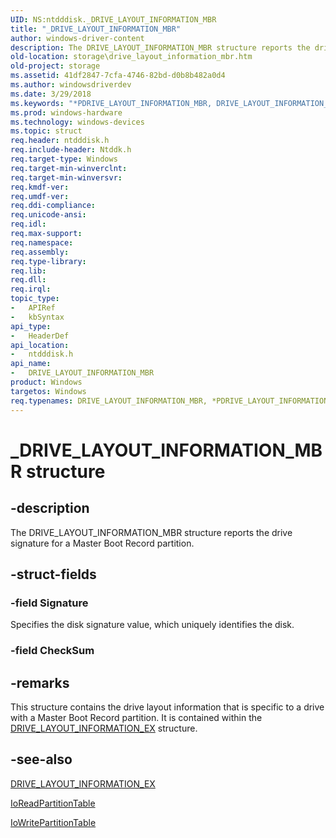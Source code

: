 ```yaml
---
UID: NS:ntdddisk._DRIVE_LAYOUT_INFORMATION_MBR
title: "_DRIVE_LAYOUT_INFORMATION_MBR"
author: windows-driver-content
description: The DRIVE_LAYOUT_INFORMATION_MBR structure reports the drive signature for a Master Boot Record partition.
old-location: storage\drive_layout_information_mbr.htm
old-project: storage
ms.assetid: 41df2847-7cfa-4746-82bd-d0b8b482a0d4
ms.author: windowsdriverdev
ms.date: 3/29/2018
ms.keywords: "*PDRIVE_LAYOUT_INFORMATION_MBR, DRIVE_LAYOUT_INFORMATION_MBR, DRIVE_LAYOUT_INFORMATION_MBR structure [Storage Devices], PDRIVE_LAYOUT_INFORMATION_MBR, PDRIVE_LAYOUT_INFORMATION_MBR structure pointer [Storage Devices], _DRIVE_LAYOUT_INFORMATION_MBR, ntdddisk/DRIVE_LAYOUT_INFORMATION_MBR, ntdddisk/PDRIVE_LAYOUT_INFORMATION_MBR, storage.drive_layout_information_mbr, structs-disk_766d8fbf-64c1-4b4e-b0ce-421c8892b0d4.xml"
ms.prod: windows-hardware
ms.technology: windows-devices
ms.topic: struct
req.header: ntdddisk.h
req.include-header: Ntddk.h
req.target-type: Windows
req.target-min-winverclnt: 
req.target-min-winversvr: 
req.kmdf-ver: 
req.umdf-ver: 
req.ddi-compliance: 
req.unicode-ansi: 
req.idl: 
req.max-support: 
req.namespace: 
req.assembly: 
req.type-library: 
req.lib: 
req.dll: 
req.irql: 
topic_type:
-	APIRef
-	kbSyntax
api_type:
-	HeaderDef
api_location:
-	ntdddisk.h
api_name:
-	DRIVE_LAYOUT_INFORMATION_MBR
product: Windows
targetos: Windows
req.typenames: DRIVE_LAYOUT_INFORMATION_MBR, *PDRIVE_LAYOUT_INFORMATION_MBR
---
```


# _DRIVE_LAYOUT_INFORMATION_MBR structure


## -description


The DRIVE_LAYOUT_INFORMATION_MBR structure reports the drive signature for a Master Boot Record partition. 


## -struct-fields




### -field Signature

Specifies the disk signature value, which uniquely identifies the disk. 


### -field CheckSum

 




## -remarks



This structure contains the drive layout information that is specific to a drive with a Master Boot Record partition. It is contained within the <a href="https://msdn.microsoft.com/library/windows/hardware/ff552662">DRIVE_LAYOUT_INFORMATION_EX</a> structure.




## -see-also




<a href="https://msdn.microsoft.com/library/windows/hardware/ff552662">DRIVE_LAYOUT_INFORMATION_EX</a>



<a href="https://msdn.microsoft.com/library/windows/hardware/ff561452">IoReadPartitionTable</a>



<a href="https://msdn.microsoft.com/library/windows/hardware/ff561464">IoWritePartitionTable</a>
 

 

